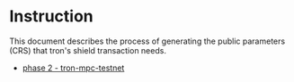 # Instruction

This document describes the process of generating the public parameters (CRS) that tron's shield transaction needs.

* [phase 2 - tron-mpc-testnet](https://github.com/tronprotocol/tron-mpc-testnet)
